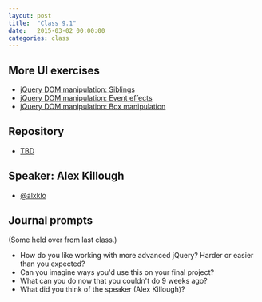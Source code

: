 ```yaml
---
layout: post
title:  "Class 9.1"
date:   2015-03-02 00:00:00
categories: class
---
```


## More UI exercises

* [jQuery DOM manipulation: Siblings](http://jsbin.com/devufa/1/edit?html,css,js,output)
* [jQuery DOM manipulation: Event effects](http://jsbin.com/dezenu/2/edit?html,css,js,output)
* [jQuery DOM manipulation: Box manipulation](http://jsbin.com/gofoc/2/edit?html,js,output)

## Repository

* [TBD](#)

## Speaker: Alex Killough

* [@alxklo](https://twitter.com/alxklo)

## Journal prompts

(Some held over from last class.)

* How do you like working with more advanced jQuery? Harder or easier than you expected?
* Can you imagine ways you'd use this on your final project?
* What can you do now that you couldn't do 9 weeks ago?
* What did you think of the speaker (Alex Killough)?
